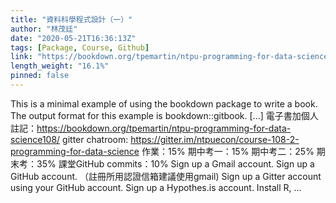 ```yaml
---
title: "資料科學程式設計（一）"
author: "林茂廷"
date: "2020-05-21T16:36:13Z"
tags: [Package, Course, Github]
link: "https://bookdown.org/tpemartin/ntpu-programming-for-data-science108/"
length_weight: "16.1%"
pinned: false
---
```


This is a minimal example of using the bookdown package to write a book. The output format for this example is bookdown::gitbook. [...] 電子書加個人註記：https://bookdown.org/tpemartin/ntpu-programming-for-data-science108/ gitter chatroom: https://gitter.im/ntpuecon/course-108-2-programming-for-data-science 作業：15% 期中考一：15%
期中考二：25%
期末考：35% 課堂GitHub commits：10% Sign up a Gmail account. Sign up a GitHub account. （註冊所用認證信箱建議使用gmail) Sign up a Gitter account using your GitHub account. Sign up a Hypothes.is account. Install R, ...
